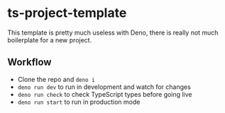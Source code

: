 # ts-project-template

This template is pretty much useless with Deno, there is really not much boilerplate for a new project.

## Workflow

- Clone the repo and `deno i`
- `deno run dev` to run in development and watch for changes
- `deno run check` to check TypeScript types before going live
- `deno run start` to run in production mode

